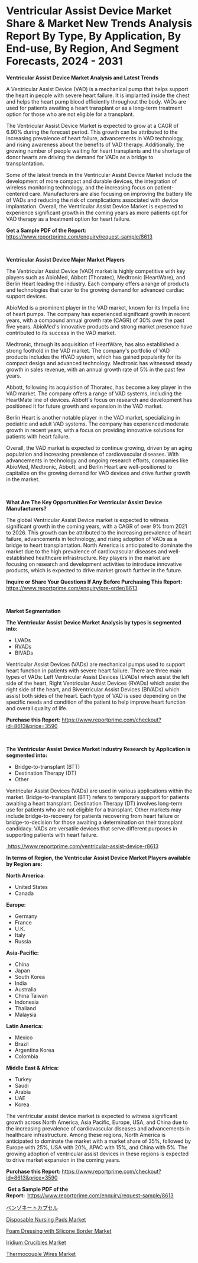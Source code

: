 <p><h1>Ventricular Assist Device Market Share & Market New Trends Analysis Report By Type, By Application, By End-use, By Region, And Segment Forecasts, 2024 - 2031</h1></p><p><strong>Ventricular Assist Device Market Analysis and Latest Trends</strong></p>
<p><p>A Ventricular Assist Device (VAD) is a mechanical pump that helps support the heart in people with severe heart failure. It is implanted inside the chest and helps the heart pump blood efficiently throughout the body. VADs are used for patients awaiting a heart transplant or as a long-term treatment option for those who are not eligible for a transplant.</p><p>The Ventricular Assist Device Market is expected to grow at a CAGR of 6.90% during the forecast period. This growth can be attributed to the increasing prevalence of heart failure, advancements in VAD technology, and rising awareness about the benefits of VAD therapy. Additionally, the growing number of people waiting for heart transplants and the shortage of donor hearts are driving the demand for VADs as a bridge to transplantation.</p><p>Some of the latest trends in the Ventricular Assist Device Market include the development of more compact and durable devices, the integration of wireless monitoring technology, and the increasing focus on patient-centered care. Manufacturers are also focusing on improving the battery life of VADs and reducing the risk of complications associated with device implantation. Overall, the Ventricular Assist Device Market is expected to experience significant growth in the coming years as more patients opt for VAD therapy as a treatment option for heart failure.</p></p>
<p><strong>Get a Sample PDF of the Report:&nbsp;</strong> <a href="https://www.reportprime.com/enquiry/request-sample/8613">https://www.reportprime.com/enquiry/request-sample/8613</a></p>
<p>&nbsp;</p>
<p><strong>Ventricular Assist Device Major Market Players</strong></p>
<p><p>The Ventricular Assist Device (VAD) market is highly competitive with key players such as AbioMed, Abbott (Thoratec), Medtronic (HeartWare), and Berlin Heart leading the industry. Each company offers a range of products and technologies that cater to the growing demand for advanced cardiac support devices.</p><p>AbioMed is a prominent player in the VAD market, known for its Impella line of heart pumps. The company has experienced significant growth in recent years, with a compound annual growth rate (CAGR) of 30% over the past five years. AbioMed's innovative products and strong market presence have contributed to its success in the VAD market.</p><p>Medtronic, through its acquisition of HeartWare, has also established a strong foothold in the VAD market. The company's portfolio of VAD products includes the HVAD system, which has gained popularity for its compact design and advanced technology. Medtronic has witnessed steady growth in sales revenue, with an annual growth rate of 5% in the past few years.</p><p>Abbott, following its acquisition of Thoratec, has become a key player in the VAD market. The company offers a range of VAD systems, including the HeartMate line of devices. Abbott's focus on research and development has positioned it for future growth and expansion in the VAD market.</p><p>Berlin Heart is another notable player in the VAD market, specializing in pediatric and adult VAD systems. The company has experienced moderate growth in recent years, with a focus on providing innovative solutions for patients with heart failure.</p><p>Overall, the VAD market is expected to continue growing, driven by an aging population and increasing prevalence of cardiovascular diseases. With advancements in technology and ongoing research efforts, companies like AbioMed, Medtronic, Abbott, and Berlin Heart are well-positioned to capitalize on the growing demand for VAD devices and drive further growth in the market.</p></p>
<p>&nbsp;</p>
<p><strong>What Are The Key Opportunities For Ventricular Assist Device Manufacturers?</strong></p>
<p><p>The global Ventricular Assist Device market is expected to witness significant growth in the coming years, with a CAGR of over 9% from 2021 to 2026. This growth can be attributed to the increasing prevalence of heart failure, advancements in technology, and rising adoption of VADs as a bridge to heart transplantation. North America is anticipated to dominate the market due to the high prevalence of cardiovascular diseases and well-established healthcare infrastructure. Key players in the market are focusing on research and development activities to introduce innovative products, which is expected to drive market growth further in the future.</p></p>
<p><strong>Inquire or Share Your Questions If Any Before Purchasing This Report:</strong> <a href="https://www.reportprime.com/enquiry/pre-order/8613">https://www.reportprime.com/enquiry/pre-order/8613</a></p>
<p>&nbsp;</p>
<p><strong>Market Segmentation</strong></p>
<p><strong>The Ventricular Assist Device Market Analysis by types is segmented into:</strong></p>
<p><ul><li>LVADs</li><li>RVADs</li><li>BIVADs</li></ul></p>
<p><p>Ventricular Assist Devices (VADs) are mechanical pumps used to support heart function in patients with severe heart failure. There are three main types of VADs: Left Ventricular Assist Devices (LVADs) which assist the left side of the heart, Right Ventricular Assist Devices (RVADs) which assist the right side of the heart, and Biventricular Assist Devices (BIVADs) which assist both sides of the heart. Each type of VAD is used depending on the specific needs and condition of the patient to help improve heart function and overall quality of life.</p></p>
<p><strong>Purchase this Report:&nbsp;</strong><a href="https://www.reportprime.com/checkout?id=8613&price=3590">https://www.reportprime.com/checkout?id=8613&price=3590</a></p>
<p>&nbsp;</p>
<p><strong>The Ventricular Assist Device Market Industry Research by Application is segmented into:</strong></p>
<p><ul><li>Bridge-to-transplant (BTT)</li><li>Destination Therapy (DT)</li><li>Other</li></ul></p>
<p><p>Ventricular Assist Devices (VADs) are used in various applications within the market. Bridge-to-transplant (BTT) refers to temporary support for patients awaiting a heart transplant. Destination Therapy (DT) involves long-term use for patients who are not eligible for a transplant. Other markets may include bridge-to-recovery for patients recovering from heart failure or bridge-to-decision for those awaiting a determination on their transplant candidacy. VADs are versatile devices that serve different purposes in supporting patients with heart failure.</p></p>
<p><a href="https://www.reportprime.com/ventricular-assist-device-r8613">&nbsp;https://www.reportprime.com/ventricular-assist-device-r8613</a></p>
<p><strong>In terms of Region, the Ventricular Assist Device Market Players available by Region are:</strong></p>
<p>
    <p> <strong> North America: </strong>
        <ul>
            <li>United States</li>
            <li>Canada</li>
        </ul>
        </p> 
    <p> <strong> Europe: </strong>
        <ul>
            <li>Germany</li>
            <li>France</li>
            <li>U.K.</li>
            <li>Italy</li>
            <li>Russia</li>
        </ul>
        </p> 
    <p> <strong> Asia-Pacific: </strong>
        <ul>
            <li>China</li>
            <li>Japan</li>
            <li>South Korea</li>
            <li>India</li>
            <li>Australia</li>
            <li>China Taiwan</li>
            <li>Indonesia</li>
            <li>Thailand</li>
            <li>Malaysia</li>
        </ul>
        </p> 
    <p> <strong> Latin America: </strong>
        <ul>
            <li>Mexico</li>
            <li>Brazil</li>
            <li>Argentina Korea</li>
            <li>Colombia</li>
        </ul>
        </p> 
    <p> <strong> Middle East & Africa: </strong>
        <ul>
            <li>Turkey</li>
            <li>Saudi</li>
            <li>Arabia</li>
            <li>UAE</li>
            <li>Korea</li>
        </ul>
    </p>
    </p>
<p><p>The ventricular assist device market is expected to witness significant growth across North America, Asia Pacific, Europe, USA, and China due to the increasing prevalence of cardiovascular diseases and advancements in healthcare infrastructure. Among these regions, North America is anticipated to dominate the market with a market share of 35%, followed by Europe with 25%, USA with 20%, APAC with 15%, and China with 5%. The growing adoption of ventricular assist devices in these regions is expected to drive market expansion in the coming years.</p></p>
<p><strong>Purchase this Report: </strong><a href="https://www.reportprime.com/checkout?id=8613&price=3590">https://www.reportprime.com/checkout?id=8613&price=3590</a></p>
<p>&nbsp;<strong>Get a Sample PDF of the Report:&nbsp;&nbsp;</strong><a href="https://www.reportprime.com/enquiry/request-sample/8613">https://www.reportprime.com/enquiry/request-sample/8613</a></p>
<p><strong></strong></p>
<p><p><a href="https://github.com/ddwcuskozol07187/Market-Research-Report-List-1/blob/main/345321623037.md">ベンゾネートカプセル</a></p><p><a href="https://github.com/indrystar/Market-Research-Report-List-2/blob/main/disposable-nursing-pads-market.md">Disposable Nursing Pads Market</a></p><p><a href="https://github.com/josesg55/Market-Research-Report-List-2/blob/main/foam-dressing-with-silicone-border-market.md">Foam Dressing with Silicone Border Market</a></p><p><a href="https://issuu.com/reportprime-2/docs/iridium-crucibles-market-size-2030.pptx">Iridium Crucibles Market</a></p><p><a href="https://issuu.com/reportprime-2/docs/thermocouple-wires-market-size-2030.pptx">Thermocouple Wires Market</a></p></p>